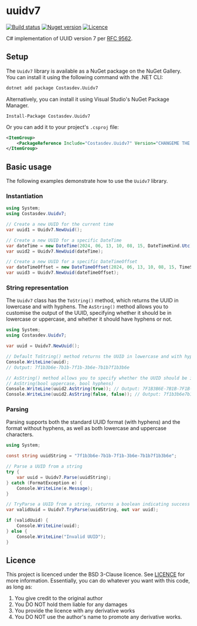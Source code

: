 # uuidv7

[![Build status](https://img.shields.io/github/actions/workflow/status/arielcostas/uuidv7/build.yml?branch=main&style=for-the-badge)](https://github.com/arielcostas/uuidv7/actions/workflows/build.yml)
[![Nuget version](https://img.shields.io/nuget/v/Costasdev.Uuidv7?style=for-the-badge)](https://www.nuget.org/packages/Costasdev.Uuidv7)
[![Licence](https://img.shields.io/github/license/arielcostas/uuidv7?style=for-the-badge)](https://github.com/arielcostas/uuidv7/blob/main/LICENCE)

C# implementation of UUID version 7 per [RFC 9562](https://www.rfc-editor.org/rfc/rfc9562#name-uuid-version-7).

## Setup

The `Uuidv7` library is available as a NuGet package on the NuGet Gallery. You can install it using the following command with the .NET CLI:

```bash
dotnet add package Costasdev.Uuidv7
```

Alternatively, you can install it using Visual Studio's NuGet Package Manager.

```pwsh
Install-Package Costasdev.Uuidv7
```

Or you can add it to your project's `.csproj` file:

```xml
<ItemGroup>
	<PackageReference Include="Costasdev.Uuidv7" Version="CHANGEME THE LATEST" />
</ItemGroup>
```

## Basic usage

The following examples demonstrate how to use the `Uuidv7` library.

### Instantiation

```csharp
using System;
using Costasdev.Uuidv7;

// Create a new UUID for the current time
var uuid1 = Uuidv7.NewUuid();

// Create a new UUID for a specific DateTime
var dateTime = new DateTime(2024, 06, 13, 10, 08, 15, DateTimeKind.Utc);
var uuid2 = Uuidv7.NewUuid(dateTime);

// Create a new UUID for a specific DateTimeOffset
var dateTimeOffset = new DateTimeOffset(2024, 06, 13, 10, 08, 15, TimeSpan.Zero);
var uuid3 = Uuidv7.NewUuid(dateTimeOffset);
```

### String representation

The `Uuidv7` class has the `ToString()` method, which returns the UUID in lowercase and with hyphens. The `AsString()` method allows you to customise the output of the UUID, specifying whether it should be in lowercase or uppercase, and whether it should have hyphens or not.

```csharp
using System;
using Costasdev.Uuidv7;

var uuid = Uuidv7.NewUuid();

// Default ToString() method returns the UUID in lowercase and with hyphens
Console.WriteLine(uuid);
// Output: 7f1b3b6e-7b1b-7f1b-3b6e-7b1b7f1b3b6e

// AsString() method allows you to specify whether the UUID should be in lowercase or uppercase, and whether it should have hyphens
// AsString(bool uppercase, bool hyphens)
Console.WriteLine(uuid2.AsString(true)); // Output: 7F1B3B6E-7B1B-7F1B-3B6E-7B1B7F1B3B6E
Console.WriteLine(uuid2.AsString(false, false)); // Output: 7f1b3b6e7b1b7f1b3b6e7b1b7f1b3b6e
```

### Parsing

Parsing supports both the standard UUID format (with hyphens) and the format without hyphens, as well as both lowercase and uppercase characters.

```csharp
using System;

const string uuidString = "7f1b3b6e-7b1b-7f1b-3b6e-7b1b7f1b3b6e";

// Parse a UUID from a string
try {
	var uuid = Uuidv7.Parse(uuidString);
} catch (FormatException e) {
	Console.WriteLine(e.Message);
}

// TryParse a UUID from a string, returns a boolean indicating success
var validUuid = Uuidv7.TryParse(uuidString, out var uuid);

if (validUuid) {
	Console.WriteLine(uuid);
} else {
	Console.WriteLine("Invalid UUID");
}
```

## Licence

This project is licenced under the BSD 3-Clause licence. See [LICENCE](LICENCE) for more information. Essentially, you can do whatever you want with this code, as long as:

1. You give credit to the original author
1. You DO NOT hold them liable for any damages
1. You provide the licence with any derivative works
1. You DO NOT use the author's name to promote any derivative works.
